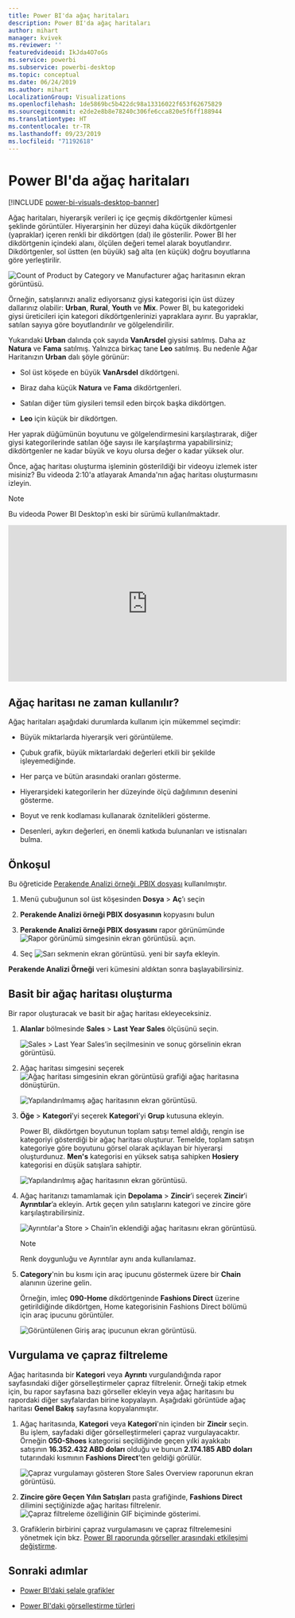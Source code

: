 ```yaml
---
title: Power BI'da ağaç haritaları
description: Power BI'da ağaç haritaları
author: mihart
manager: kvivek
ms.reviewer: ''
featuredvideoid: IkJda4O7oGs
ms.service: powerbi
ms.subservice: powerbi-desktop
ms.topic: conceptual
ms.date: 06/24/2019
ms.author: mihart
LocalizationGroup: Visualizations
ms.openlocfilehash: 1de5869bc5b422dc98a13316022f653f62675829
ms.sourcegitcommit: e2de2e8b8e78240c306fe6cca820e5f6ff188944
ms.translationtype: HT
ms.contentlocale: tr-TR
ms.lasthandoff: 09/23/2019
ms.locfileid: "71192618"
---
```

# <a name="treemaps-in-power-bi"></a>Power BI'da ağaç haritaları

[!INCLUDE [power-bi-visuals-desktop-banner](../includes/power-bi-visuals-desktop-banner.md)]

Ağaç haritaları, hiyerarşik verileri iç içe geçmiş dikdörtgenler kümesi şeklinde görüntüler. Hiyerarşinin her düzeyi daha küçük dikdörtgenler (yapraklar) içeren renkli bir dikdörtgen (dal) ile gösterilir. Power BI her dikdörtgenin içindeki alanı, ölçülen değeri temel alarak boyutlandırır. Dikdörtgenler, sol üstten (en büyük) sağ alta (en küçük) doğru boyutlarına göre yerleştirilir.

![Count of Product by Category ve Manufacturer ağaç haritasının ekran görüntüsü.](media/power-bi-visualization-treemaps/pbi-nancy-viz-treemap.png)

Örneğin, satışlarınızı analiz ediyorsanız giysi kategorisi için üst düzey dallarınız olabilir: **Urban**, **Rural**, **Youth** ve **Mix**. Power BI, bu kategorideki giysi üreticileri için kategori dikdörtgenlerinizi yapraklara ayırır. Bu yapraklar, satılan sayıya göre boyutlandırılır ve gölgelendirilir.

Yukarıdaki **Urban** dalında çok sayıda **VanArsdel** giysisi satılmış. Daha az **Natura** ve **Fama** satılmış. Yalnızca birkaç tane **Leo** satılmış. Bu nedenle Ağar Haritanızın **Urban** dalı şöyle görünür:

* Sol üst köşede en büyük **VanArsdel** dikdörtgeni.

* Biraz daha küçük **Natura** ve **Fama** dikdörtgenleri.

* Satılan diğer tüm giysileri temsil eden birçok başka dikdörtgen.

* **Leo** için küçük bir dikdörtgen.

Her yaprak düğümünün boyutunu ve gölgelendirmesini karşılaştırarak, diğer giysi kategorilerinde satılan öğe sayısı ile karşılaştırma yapabilirsiniz; dikdörtgenler ne kadar büyük ve koyu olursa değer o kadar yüksek olur.

Önce, ağaç haritası oluşturma işleminin gösterildiği bir videoyu izlemek ister misiniz? Bu videoda 2:10'a atlayarak Amanda'nın ağaç haritası oluşturmasını izleyin.

   > [!NOTE]
   > Bu videoda Power BI Desktop’ın eski bir sürümü kullanılmaktadır.
   > 
   > 

<iframe width="560" height="315" src="https://www.youtube.com/embed/IkJda4O7oGs" frameborder="0" allowfullscreen></iframe>

## <a name="when-to-use-a-treemap"></a>Ağaç haritası ne zaman kullanılır?

Ağaç haritaları aşağıdaki durumlarda kullanım için mükemmel seçimdir:

* Büyük miktarlarda hiyerarşik veri görüntüleme.

* Çubuk grafik, büyük miktarlardaki değerleri etkili bir şekilde işleyemediğinde.

* Her parça ve bütün arasındaki oranları gösterme.

* Hiyerarşideki kategorilerin her düzeyinde ölçü dağılımının desenini gösterme.

* Boyut ve renk kodlaması kullanarak öznitelikleri gösterme.

* Desenleri, aykırı değerleri, en önemli katkıda bulunanları ve istisnaları bulma.

## <a name="prerequisite"></a>Önkoşul

Bu öğreticide [Perakende Analizi örneği .PBIX dosyası](http://download.microsoft.com/download/9/6/D/96DDC2FF-2568-491D-AAFA-AFDD6F763AE3/Retail%20Analysis%20Sample%20PBIX.pbix) kullanılmıştır.

1. Menü çubuğunun sol üst köşesinden **Dosya** > **Aç**’ı seçin
   
2. **Perakende Analizi örneği PBIX dosyasının** kopyasını bulun

1. **Perakende Analizi örneği PBIX dosyasını** rapor görünümünde ![Rapor görünümü simgesinin ekran görüntüsü.](media/power-bi-visualization-kpi/power-bi-report-view.png) açın.

1. Seç ![Sarı sekmenin ekran görüntüsü.](media/power-bi-visualization-kpi/power-bi-yellow-tab.png) yeni bir sayfa ekleyin.


**Perakende Analizi Örneği** veri kümesini aldıktan sonra başlayabilirsiniz.

## <a name="create-a-basic-treemap"></a>Basit bir ağaç haritası oluşturma

Bir rapor oluşturacak ve basit bir ağaç haritası ekleyeceksiniz.


1. **Alanlar** bölmesinde **Sales** > **Last Year Sales** ölçüsünü seçin.

   ![Sales > Last Year Sales’in seçilmesinin ve sonuç görselinin ekran görüntüsü.](media/power-bi-visualization-treemaps/treemapfirstvalue-new.png)

1. Ağaç haritası simgesini seçerek ![Ağaç haritası simgesinin ekran görüntüsü](media/power-bi-visualization-treemaps/power-bi-treemap-icon.png) grafiği ağaç haritasına dönüştürün.

   ![Yapılandırılmamış ağaç haritasının ekran görüntüsü.](media/power-bi-visualization-treemaps/treemapconvertto-new.png)

1. **Öğe** > **Kategori**’yi seçerek **Kategori**’yi **Grup** kutusuna ekleyin.

    Power BI, dikdörtgen boyutunun toplam satışı temel aldığı, rengin ise kategoriyi gösterdiği bir ağaç haritası oluşturur. Temelde, toplam satışın kategoriye göre boyutunu görsel olarak açıklayan bir hiyerarşi oluşturdunuz. **Men's** kategorisi en yüksek satışa sahipken **Hosiery** kategorisi en düşük satışlara sahiptir.

    ![Yapılandırılmış ağaç haritasının ekran görüntüsü.](media/power-bi-visualization-treemaps/power-bi-complete.png)

1. Ağaç haritanızı tamamlamak için **Depolama** > **Zincir**’i seçerek **Zincir**’i **Ayrıntılar**’a ekleyin. Artık geçen yılın satışlarını kategori ve zincire göre karşılaştırabilirsiniz.

   ![Ayrıntılar'a Store > Chain’in eklendiği ağaç haritasını ekran görüntüsü.](media/power-bi-visualization-treemaps/power-bi-details.png)

   > [!NOTE]
   > Renk doygunluğu ve Ayrıntılar aynı anda kullanılamaz.

1. **Category**'nin bu kısmı için araç ipucunu göstermek üzere bir **Chain** alanının üzerine gelin.

    Örneğin, imleç **090-Home** dikdörtgeninde **Fashions Direct** üzerine getirildiğinde dikdörtgen, Home kategorisinin Fashions Direct bölümü için araç ipucunu görüntüler.

   ![Görüntülenen Giriş araç ipucunun ekran görüntüsü.](media/power-bi-visualization-treemaps/treemaphoverdetail-new.png)


## <a name="highlighting-and-cross-filtering"></a>Vurgulama ve çapraz filtreleme

Ağaç haritasında bir **Kategori** veya **Ayrıntı** vurgulandığında rapor sayfasındaki diğer görselleştirmeler çapraz filtrelenir. Örneği takip etmek için, bu rapor sayfasına bazı görseller ekleyin veya ağaç haritasını bu rapordaki diğer sayfalardan birine kopyalayın. Aşağıdaki görüntüde ağaç haritası **Genel Bakış** sayfasına kopyalanmıştır. 

1. Ağaç haritasında, **Kategori** veya **Kategori**'nin içinden bir **Zincir** seçin. Bu işlem, sayfadaki diğer görselleştirmeleri çapraz vurgulayacaktır. Örneğin **050-Shoes** kategorisi seçildiğinde geçen yılki ayakkabı satışının **16.352.432 ABD doları** olduğu ve bunun **2.174.185 ABD doları** tutarındaki kısmının **Fashions Direct**’ten geldiği görülür.

   ![Çapraz vurgulamayı gösteren Store Sales Overview raporunun ekran görüntüsü.](media/power-bi-visualization-treemaps/treemaphiliting.png)

1. **Zincire göre Geçen Yılın Satışları** pasta grafiğinde, **Fashions Direct** dilimini seçtiğinizde ağaç haritası filtrelenir.
   ![Çapraz filtreleme özelliğinin GIF biçiminde gösterimi.](media/power-bi-visualization-treemaps/treemapnoowl.gif)

1. Grafiklerin birbirini çapraz vurgulamasını ve çapraz filtrelemesini yönetmek için bkz. [Power BI raporunda görseller arasındaki etkileşimi değiştirme](../service-reports-visual-interactions.md).

## <a name="next-steps"></a>Sonraki adımlar

* [Power BI’daki şelale grafikler](power-bi-visualization-waterfall-charts.md)

* [Power BI'daki görselleştirme türleri](power-bi-visualization-types-for-reports-and-q-and-a.md)
